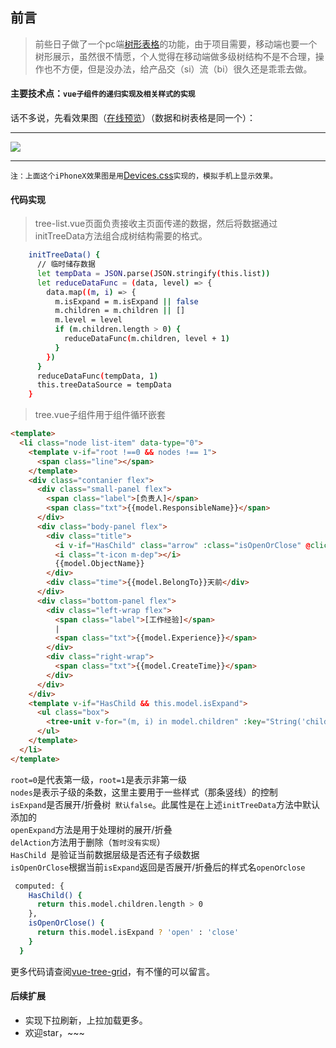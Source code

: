 ## 前言

> 前些日子做了一个pc端[树形表格](https://github.com/Inception-entry/vue-tree-grid)的功能，由于项目需要，移动端也要一个树形展示，虽然很不情愿，个人觉得在移动端做多级树结构不是不合理，操作也不方便，但是没办法，给产品交（si）流（bi）很久还是乖乖去做。
#### 主要技术点：`vue子组件的递归实现及相关样式的实现`
话不多说，先看效果图（[在线预览](https://github.com/Inception-entry/vue-tree-grid/dist/#/mobile)）（数据和树表格是同一个）：
***
![](https://user-gold-cdn.xitu.io/2018/8/31/1658eaf2f154a5df?w=474&h=877&f=gif&s=311068)
***
`注：上面这个iPhoneX效果图是用`[Devices.css](https://picturepan2.github.io/devices.css/)`实现的，模拟手机上显示效果。`
#### 代码实现

> tree-list.vue页面负责接收主页面传递的数据，然后将数据通过initTreeData方法组合成树结构需要的格式。
```bash
    initTreeData() {
      // 临时储存数据
      let tempData = JSON.parse(JSON.stringify(this.list))
      let reduceDataFunc = (data, level) => {
        data.map((m, i) => {
          m.isExpand = m.isExpand || false
          m.children = m.children || []
          m.level = level
          if (m.children.length > 0) {
            reduceDataFunc(m.children, level + 1)
          }
        })
      }
      reduceDataFunc(tempData, 1)
      this.treeDataSource = tempData
    }
```
> tree.vue子组件用于组件循环嵌套
```html
<template>
  <li class="node list-item" data-type="0">
    <template v-if="root !==0 && nodes !== 1">
      <span class="line"></span>
    </template>
    <div class="contanier flex">
      <div class="small-panel flex">
        <span class="label">[负责人]</span>
        <span class="txt">{{model.ResponsibleName}}</span>
      </div>
      <div class="body-panel flex">
        <div class="title">
          <i v-if="HasChild" class="arrow" :class="isOpenOrClose" @click="openExpand(model)"></i>
          <i class="t-icon m-dep"></i>
          {{model.ObjectName}}
        </div>
        <div class="time">{{model.BelongTo}}天前</div>
      </div>
      <div class="bottom-panel flex">
        <div class="left-wrap flex">
          <span class="label">[工作经验]</span>
          |
          <span class="txt">{{model.Experience}}</span>
        </div>
        <div class="right-wrap">
          <span class="txt">{{model.CreateTime}}</span>
        </div>
      </div>
    </div>
    <template v-if="HasChild && this.model.isExpand">
      <ul class="box">
        <tree-unit v-for="(m, i) in model.children" :key="String('child_node'+i)" :num='i' :root="1" @openExpand="openExpand" @delAction="delAction" :nodes.sync="model.children.length" :model.sync="m"></tree-unit>
      </ul>
    </template>
  </li>
</template>
```
`root=0`是代表第一级，`root=1`是表示非第一级<br>
`nodes`是表示子级的条数，这里主要用于一些样式（那条竖线）的控制<br>
`isExpand`是否展开/折叠树` 默认false`。此属性是在上述`initTreeData`方法中默认添加的<br>
`openExpand`方法是用于处理树的展开/折叠<br>
`delAction`方法用于删除（`暂时没有实现`）<br>
`HasChild `是验证当前数据层级是否还有子级数据<br>
`isOpenOrClose`根据当前`isExpand`返回是否展开/折叠后的样式名`open`or`close`
```bash
 computed: {
    HasChild() {
      return this.model.children.length > 0
    },
    isOpenOrClose() {
      return this.model.isExpand ? 'open' : 'close'
    }
  }
```
更多代码请查阅[vue-tree-grid](https://github.com/Inception-entry/vue-tree-grid/blob/master/src/components/h5/mobile.md)，有不懂的可以留言。
#### 后续扩展
- 实现下拉刷新，上拉加载更多。
- 欢迎star，~~~
